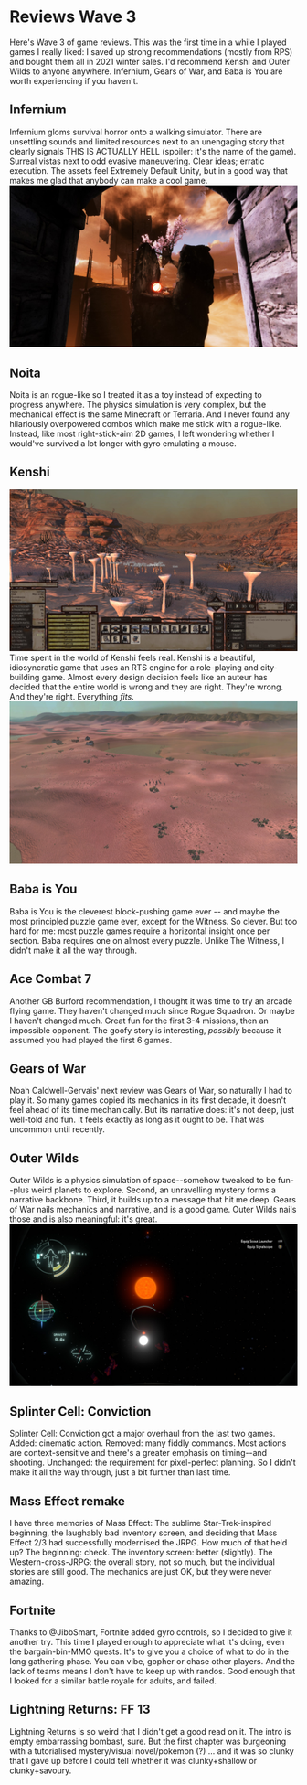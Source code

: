 # Reviews Wave 3
Here's Wave 3 of game reviews. This was the first time in a while I played games I really liked:  I saved up strong recommendations (mostly from RPS) and bought them all in 2021 winter sales. I'd recommend Kenshi and Outer Wilds to anyone anywhere. Infernium, Gears of War, and Baba is You are worth experiencing if you haven't.
## Infernium
Infernium gloms survival horror onto a walking simulator. There are unsettling sounds and limited resources next to an unengaging story that clearly signals THIS IS ACTUALLY HELL (spoiler: it's the name of the game). Surreal vistas next to odd evasive maneuvering. Clear ideas; erratic execution. The assets feel Extremely Default Unity, but in a good way that makes me glad that anybody can make a cool game.
![An arch frames some craggy blocks topped by a pink-blossoming tree. A glowing orb sits on the crag. In the background, swirling clouds above and below, and an upside-down castle.](images/infernium.jpg)
## Noita
Noita is an rogue-like so I treated it as a toy instead of expecting to progress anywhere. The physics simulation is very complex, but the mechanical effect is the same Minecraft or Terraria. And I never found any hilariously overpowered combos which make me stick with a rogue-like. Instead, like most right-stick-aim 2D games, I left wondering whether I would've survived a lot longer with gyro emulating a mouse.
## Kenshi
![A desert canyon. In the foreground, 4-5 metre mushrooms. In the middle distance, a small group of people on the desert floor with names over their heads. In the distance, twisted rusted metal and rising canyon walls. In front of everything, a wildly overcomplicated user interface.](images/kenshi-1.jpg)
Time spent in the world of Kenshi feels real. Kenshi is a beautiful, idiosyncratic game that uses an RTS engine for a role-playing and city-building game. Almost every design decision feels like an auteur has decided that the entire world is wrong and they are right. They're wrong. And they're right. Everything *fits*.
![A vast pink desert with an oasis in the distance and mountains beyond that. A small tribe of people runs toward a small cluster of houses by the oasis.](images/kenshi-2.jpg)
## Baba is You
Baba is You is the cleverest block-pushing game ever -- and maybe the most principled puzzle game ever, except for the Witness. So clever. But too hard for me: most puzzle games require a horizontal insight once per section. Baba requires one on almost every puzzle. Unlike The Witness, I didn't make it all the way through. 
## Ace Combat 7
Another GB Burford recommendation, I thought it was time to try an arcade flying game. They haven't changed much since Rogue Squadron. Or maybe I haven't changed much. Great fun for the first 3-4 missions, then an impossible opponent.
The goofy story is interesting, *possibly* because it assumed you had played the first 6 games.
## Gears of War
Noah Caldwell-Gervais' next review was Gears of War, so naturally I had to play it. So many games copied its mechanics in its first decade, it doesn't feel ahead of its time mechanically. But its narrative does: it's not deep, just well-told and fun. It feels exactly as long as it ought to be. That was uncommon until recently.
## Outer Wilds
Outer Wilds is a physics simulation of space--somehow tweaked to be fun--plus weird planets to explore. Second, an unravelling mystery forms a narrative backbone. Third, it builds up to a message that hit me deep. Gears of War nails mechanics and narrative, and is a good game. Outer Wilds nails those and is also meaningful: it's great.
![An orange sun in the blackness of space is reflected in an odd way at the bottom of the screen. A UI shows location and orientation on a planet, and oxygen and fuel remaining.](images/outer-wilds.jpg)
## Splinter Cell: Conviction
Splinter Cell: Conviction got a major overhaul from the last two games. Added: cinematic action. Removed: many fiddly commands. Most actions are context-sensitive and there's a greater emphasis on timing--and shooting. Unchanged: the requirement for pixel-perfect planning. So I didn't make it all the way through, just a bit further than last time.
## Mass Effect remake
I have three memories of Mass Effect: The sublime Star-Trek-inspired beginning, the laughably bad inventory screen, and deciding that Mass Effect 2/3 had successfully modernised the JRPG. How much of that held up? The beginning: check. The inventory screen: better (slightly). The Western-cross-JRPG: the overall story, not so much, but the individual stories are still good. The mechanics are just OK, but they were never amazing.
## Fortnite
Thanks to @JibbSmart, Fortnite added gyro controls, so I decided to give it another try. This time I played enough to appreciate what it's doing, even the bargain-bin-MMO quests. It's to give you a choice of what to do in the long gathering phase. You can vibe, gopher or chase other players. And the lack of teams means I don't have to keep up with randos. Good enough that I looked for a similar battle royale for adults, and failed.
## Lightning Returns: FF 13
Lightning Returns is so weird that I didn't get a good read on it. The intro is empty embarrassing bombast, sure. But the first chapter was burgeoning with a tutorialised mystery/visual novel/pokemon (?) ... and it was so clunky that I gave up before I could tell whether it was clunky+shallow or clunky+savoury.